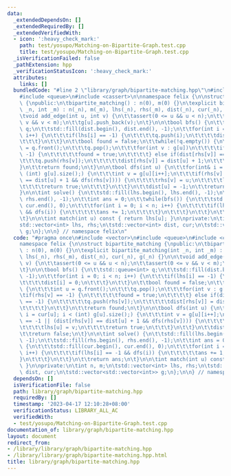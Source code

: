 ```yaml
---
data:
  _extendedDependsOn: []
  _extendedRequiredBy: []
  _extendedVerifiedWith:
  - icon: ':heavy_check_mark:'
    path: test/yosupo/Matching-on-Bipartite-Graph.test.cpp
    title: test/yosupo/Matching-on-Bipartite-Graph.test.cpp
  _isVerificationFailed: false
  _pathExtension: hpp
  _verificationStatusIcon: ':heavy_check_mark:'
  attributes:
    links: []
  bundledCode: "#line 2 \"library/graph/bipartite-matching.hpp\"\n#include <vector>\n\
    #include <queue>\n#include <cassert>\n\nnamespace felix {\n\nstruct bipartite_matching\
    \ {\npublic:\n\tbipartite_matching() : n(0), m(0) {}\n\texplicit bipartite_matching(int\
    \ _n, int _m) : n(_n), m(_m), lhs(_n), rhs(_m), dist(_n), cur(_n), g(_n) {}\n\n\
    \tvoid add_edge(int u, int v) {\n\t\tassert(0 <= u && u < n);\n\t\tassert(0 <=\
    \ v && v < m);\n\t\tg[u].push_back(v);\n\t}\n\n\tbool bfs() {\n\t\tstd::queue<int>\
    \ q;\n\t\tstd::fill(dist.begin(), dist.end(), -1);\n\t\tfor(int i = 0; i < n;\
    \ i++) {\n\t\t\tif(lhs[i] == -1) {\n\t\t\t\tq.push(i);\n\t\t\t\tdist[i] = 0;\n\
    \t\t\t}\n\t\t}\n\t\tbool found = false;\n\t\twhile(!q.empty()) {\n\t\t\tint u\
    \ = q.front();\n\t\t\tq.pop();\n\t\t\tfor(int v : g[u])\n\t\t\t\tif(rhs[v] ==\
    \ -1) {\n\t\t\t\t\tfound = true;\n\t\t\t\t} else if(dist[rhs[v]] == -1) {\n\t\t\
    \t\t\tq.push(rhs[v]);\n\t\t\t\t\tdist[rhs[v]] = dist[u] + 1;\n\t\t\t\t}\n\t\t\
    }\n\t\treturn found;\n\t}\n\n\tbool dfs(int u) {\n\t\tfor(int& i = cur[u]; i <\
    \ (int) g[u].size();) {\n\t\t\tint v = g[u][i++];\n\t\t\tif(rhs[v] == -1 || (dist[rhs[v]]\
    \ == dist[u] + 1 && dfs(rhs[v]))) {\n\t\t\t\trhs[v] = u;\n\t\t\t\tlhs[u] = v;\n\
    \t\t\t\treturn true;\n\t\t\t}\n\t\t}\n\t\tdist[u] = -1;\n\t\treturn false;\n\t\
    }\n\n\tint solve() {\n\t\tstd::fill(lhs.begin(), lhs.end(), -1);\n\t\tstd::fill(rhs.begin(),\
    \ rhs.end(), -1);\n\t\tint ans = 0;\n\t\twhile(bfs()) {\n\t\t\tstd::fill(cur.begin(),\
    \ cur.end(), 0);\n\t\t\tfor(int i = 0; i < n; i++) {\n\t\t\t\tif(lhs[i] == -1\
    \ && dfs(i)) {\n\t\t\t\t\tans += 1;\n\t\t\t\t}\n\t\t\t}\n\t\t}\n\t\treturn ans;\n\
    \t}\n\n\tint match(int u) const { return lhs[u]; }\n\nprivate:\n\tint n, m;\n\t\
    std::vector<int> lhs, rhs;\n\tstd::vector<int> dist, cur;\n\tstd::vector<std::vector<int>>\
    \ g;\n};\n\n} // namespace felix\n"
  code: "#pragma once\n#include <vector>\n#include <queue>\n#include <cassert>\n\n\
    namespace felix {\n\nstruct bipartite_matching {\npublic:\n\tbipartite_matching()\
    \ : n(0), m(0) {}\n\texplicit bipartite_matching(int _n, int _m) : n(_n), m(_m),\
    \ lhs(_n), rhs(_m), dist(_n), cur(_n), g(_n) {}\n\n\tvoid add_edge(int u, int\
    \ v) {\n\t\tassert(0 <= u && u < n);\n\t\tassert(0 <= v && v < m);\n\t\tg[u].push_back(v);\n\
    \t}\n\n\tbool bfs() {\n\t\tstd::queue<int> q;\n\t\tstd::fill(dist.begin(), dist.end(),\
    \ -1);\n\t\tfor(int i = 0; i < n; i++) {\n\t\t\tif(lhs[i] == -1) {\n\t\t\t\tq.push(i);\n\
    \t\t\t\tdist[i] = 0;\n\t\t\t}\n\t\t}\n\t\tbool found = false;\n\t\twhile(!q.empty())\
    \ {\n\t\t\tint u = q.front();\n\t\t\tq.pop();\n\t\t\tfor(int v : g[u])\n\t\t\t\
    \tif(rhs[v] == -1) {\n\t\t\t\t\tfound = true;\n\t\t\t\t} else if(dist[rhs[v]]\
    \ == -1) {\n\t\t\t\t\tq.push(rhs[v]);\n\t\t\t\t\tdist[rhs[v]] = dist[u] + 1;\n\
    \t\t\t\t}\n\t\t}\n\t\treturn found;\n\t}\n\n\tbool dfs(int u) {\n\t\tfor(int&\
    \ i = cur[u]; i < (int) g[u].size();) {\n\t\t\tint v = g[u][i++];\n\t\t\tif(rhs[v]\
    \ == -1 || (dist[rhs[v]] == dist[u] + 1 && dfs(rhs[v]))) {\n\t\t\t\trhs[v] = u;\n\
    \t\t\t\tlhs[u] = v;\n\t\t\t\treturn true;\n\t\t\t}\n\t\t}\n\t\tdist[u] = -1;\n\
    \t\treturn false;\n\t}\n\n\tint solve() {\n\t\tstd::fill(lhs.begin(), lhs.end(),\
    \ -1);\n\t\tstd::fill(rhs.begin(), rhs.end(), -1);\n\t\tint ans = 0;\n\t\twhile(bfs())\
    \ {\n\t\t\tstd::fill(cur.begin(), cur.end(), 0);\n\t\t\tfor(int i = 0; i < n;\
    \ i++) {\n\t\t\t\tif(lhs[i] == -1 && dfs(i)) {\n\t\t\t\t\tans += 1;\n\t\t\t\t\
    }\n\t\t\t}\n\t\t}\n\t\treturn ans;\n\t}\n\n\tint match(int u) const { return lhs[u];\
    \ }\n\nprivate:\n\tint n, m;\n\tstd::vector<int> lhs, rhs;\n\tstd::vector<int>\
    \ dist, cur;\n\tstd::vector<std::vector<int>> g;\n};\n\n} // namespace felix\n"
  dependsOn: []
  isVerificationFile: false
  path: library/graph/bipartite-matching.hpp
  requiredBy: []
  timestamp: '2023-04-17 12:10:28+08:00'
  verificationStatus: LIBRARY_ALL_AC
  verifiedWith:
  - test/yosupo/Matching-on-Bipartite-Graph.test.cpp
documentation_of: library/graph/bipartite-matching.hpp
layout: document
redirect_from:
- /library/library/graph/bipartite-matching.hpp
- /library/library/graph/bipartite-matching.hpp.html
title: library/graph/bipartite-matching.hpp
---
```

